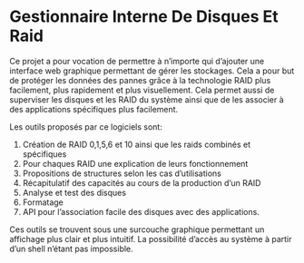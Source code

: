 # Gestionnaire Interne De Disques Et Raid

Ce projet a pour vocation de permettre à n’importe qui d’ajouter une interface web graphique permettant de gérer les stockages. Cela a pour but de protéger les données des pannes grâce à la technologie RAID plus facilement, plus rapidement et plus visuellement. Cela permet aussi de superviser les disques et les RAID du système ainsi que de les associer à des applications spécifiques plus facilement.

Les outils proposés par ce logiciels sont:
1. Création de RAID 0,1,5,6 et 10 ainsi que les raids combinés et spécifiques
2. Pour chaques RAID une explication de leurs fonctionnement
3. Propositions de structures selon les cas d’utilisations
4. Récapitulatif des capacités au cours de la production d’un RAID
5. Analyse et test des disques 
6. Formatage 
7. API pour l’association facile des disques avec des applications.

Ces outils se trouvent sous une surcouche graphique permettant un affichage plus clair et plus intuitif. La possibilité d’accès au système à partir d’un shell n’étant pas impossible.
